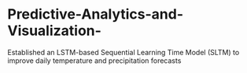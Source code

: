 # Predictive-Analytics-and-Visualization-
Established an LSTM-based Sequential Learning Time Model (SLTM) to improve daily temperature and precipitation forecasts
